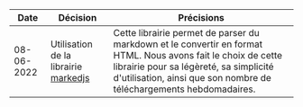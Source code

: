 | Date       | Décision                                                                   | Précisions                                                                                                                                                                                                                     |
|------------|----------------------------------------------------------------------------|--------------------------------------------------------------------------------------------------------------------------------------------------------------------------------------------------------------------------------|
| 08-06-2022 | Utilisation de la librairie [markedjs](https://github.com/markedjs/marked) | Cette librairie permet de parser du markdown et le convertir en format HTML. Nous avons fait le choix de cette librairie pour sa légèreté, sa simplicité d'utilisation, ainsi que son nombre de téléchargements hebdomadaires. |
 